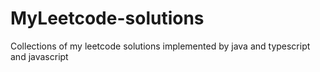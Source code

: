 # MyLeetcode-solutions
Collections of my leetcode solutions implemented by java and typescript and javascript
